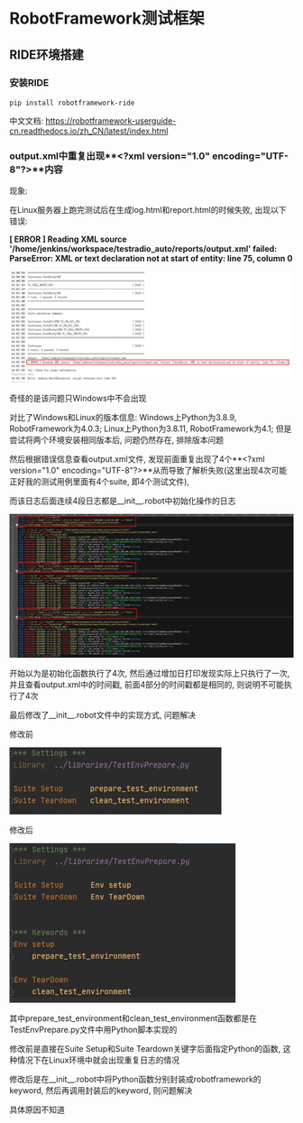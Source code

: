 # RobotFramework测试框架

## RIDE环境搭建

### 安装RIDE

```Shell
pip install robotframework-ride
```

中文文档:
https://robotframework-userguide-cn.readthedocs.io/zh_CN/latest/index.html























### output.xml中重复出现**\<?xml version="1.0" encoding="UTF-8"?\>**内容

现象:

在Linux服务器上跑完测试后在生成log.html和report.html的时候失败, 出现以下错误:

**\[ ERROR \] Reading XML source '/home/jenkins/workspace/testradio_auto/reports/output.xml' failed: ParseError: XML or text declaration not at start of entity: line 75, column 0**

![](images/RobotFramework/1.jpg)

奇怪的是该问题只Windows中不会出现

对比了Windows和Linux的版本信息: Windows上Python为3.8.9, RobotFramework为4.0.3; Linux上Python为3.8.11, RobotFramework为4.1; 但是尝试将两个环境安装相同版本后, 问题仍然存在, 排除版本问题

然后根据错误信息查看output.xml文件, 发现前面重复出现了4个**\<?xml version="1.0" encoding="UTF-8"?\>**从而导致了解析失败(这里出现4次可能正好我的测试用例里面有4个suite, 即4个测试文件), 

而该日志后面连续4段日志都是__init__.robot中初始化操作的日志

![](images/RobotFramework/2.jpg)

开始以为是初始化函数执行了4次, 然后通过增加日打印发现实际上只执行了一次, 并且查看output.xml中的时间戳, 前面4部分的时间戳都是相同的, 则说明不可能执行了4次

最后修改了__init__.robot文件中的实现方式, 问题解决

修改前

![](images/RobotFramework/3.jpg)

修改后

![](images/RobotFramework/4.jpg)

其中prepare_test_environment和clean_test_environment函数都是在TestEnvPrepare.py文件中用Python脚本实现的

修改前是直接在Suite Setup和Suite Teardown关键字后面指定Python的函数, 这种情况下在Linux环境中就会出现重复日志的情况

修改后是在__init__.robot中将Python函数分别封装成robotframework的keyword, 然后再调用封装后的keyword, 则问题解决

具体原因不知道
